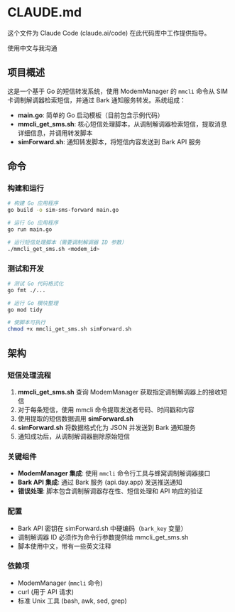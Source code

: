 # CLAUDE.md

这个文件为 Claude Code (claude.ai/code) 在此代码库中工作提供指导。

使用中文与我沟通

## 项目概述

这是一个基于 Go 的短信转发系统，使用 ModemManager 的 `mmcli` 命令从 SIM 卡调制解调器检索短信，并通过 Bark 通知服务转发。系统组成：

- **main.go**: 简单的 Go 启动模板（目前包含示例代码）
- **mmcli_get_sms.sh**: 核心短信处理脚本，从调制解调器检索短信，提取消息详细信息，并调用转发脚本
- **simForward.sh**: 通知转发脚本，将短信内容发送到 Bark API 服务

## 命令

### 构建和运行
```bash
# 构建 Go 应用程序
go build -o sim-sms-forward main.go

# 运行 Go 应用程序
go run main.go

# 运行短信处理脚本（需要调制解调器 ID 参数）
./mmcli_get_sms.sh <modem_id>
```

### 测试和开发
```bash
# 测试 Go 代码格式化
go fmt ./...

# 运行 Go 模块整理
go mod tidy

# 使脚本可执行
chmod +x mmcli_get_sms.sh simForward.sh
```

## 架构

### 短信处理流程
1. **mmcli_get_sms.sh** 查询 ModemManager 获取指定调制解调器上的接收短信
2. 对于每条短信，使用 mmcli 命令提取发送者号码、时间戳和内容
3. 使用提取的短信数据调用 **simForward.sh**
4. **simForward.sh** 将数据格式化为 JSON 并发送到 Bark 通知服务
5. 通知成功后，从调制解调器删除原始短信

### 关键组件
- **ModemManager 集成**: 使用 `mmcli` 命令行工具与蜂窝调制解调器接口
- **Bark API 集成**: 通过 Bark 服务 (api.day.app) 发送推送通知
- **错误处理**: 脚本包含调制解调器存在性、短信处理和 API 响应的验证

### 配置
- Bark API 密钥在 simForward.sh 中硬编码（`bark_key` 变量）
- 调制解调器 ID 必须作为命令行参数提供给 mmcli_get_sms.sh
- 脚本使用中文，带有一些英文注释

### 依赖项
- ModemManager (`mmcli` 命令)
- curl (用于 API 请求)
- 标准 Unix 工具 (bash, awk, sed, grep)